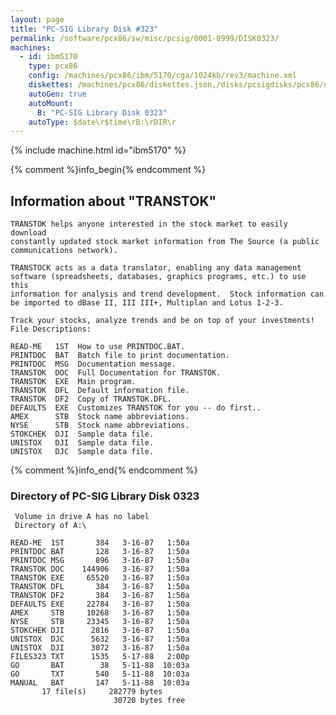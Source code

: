 ```yaml
---
layout: page
title: "PC-SIG Library Disk #323"
permalink: /software/pcx86/sw/misc/pcsig/0001-0999/DISK0323/
machines:
  - id: ibm5170
    type: pcx86
    config: /machines/pcx86/ibm/5170/cga/1024kb/rev3/machine.xml
    diskettes: /machines/pcx86/diskettes.json,/disks/pcsigdisks/pcx86/diskettes.json
    autoGen: true
    autoMount:
      B: "PC-SIG Library Disk 0323"
    autoType: $date\r$time\rB:\rDIR\r
---
```


{% include machine.html id="ibm5170" %}

{% comment %}info_begin{% endcomment %}

## Information about "TRANSTOK"

    TRANSTOK helps anyone interested in the stock market to easily download
    constantly updated stock market information from The Source (a public
    communications network).
    
    TRANSTOCK acts as a data translator, enabling any data management
    software (spreadsheets, databases, graphics programs, etc.) to use this
    information for analysis and trend development.  Stock information can
    be imported to dBase II, III III+, Multiplan and Lotus 1-2-3.
    
    Track your stocks, analyze trends and be on top of your investments!
    File Descriptions:
    
    READ-ME   1ST  How to use PRINTDOC.BAT.
    PRINTDOC  BAT  Batch file to print documentation.
    PRINTDOC  MSG  Documentation message.
    TRANSTOK  DOC  Full Documentation for TRANSTOK.
    TRANSTOK  EXE  Main program.
    TRANSTOK  DFL  Default information file.
    TRANSTOK  DF2  Copy of TRANSTOK.DFL.
    DEFAULTS  EXE  Customizes TRANSTOK for you -- do first..
    AMEX      STB  Stock name abbreviations.
    NYSE      STB  Stock name abbreviations.
    STOKCHEK  DJI  Sample data file.
    UNISTOX   DJI  Sample data file.
    UNISTOX   DJC  Sample data file.
{% comment %}info_end{% endcomment %}


### Directory of PC-SIG Library Disk 0323

     Volume in drive A has no label
     Directory of A:\

    READ-ME  1ST       384   3-16-87   1:50a
    PRINTDOC BAT       128   3-16-87   1:50a
    PRINTDOC MSG       896   3-16-87   1:50a
    TRANSTOK DOC    144906   3-16-87   1:50a
    TRANSTOK EXE     65520   3-16-87   1:50a
    TRANSTOK DFL       384   3-16-87   1:50a
    TRANSTOK DF2       384   3-16-87   1:50a
    DEFAULTS EXE     22784   3-16-87   1:50a
    AMEX     STB     10268   3-16-87   1:50a
    NYSE     STB     23345   3-16-87   1:50a
    STOKCHEK DJI      2816   3-16-87   1:50a
    UNISTOX  DJC      5632   3-16-87   1:50a
    UNISTOX  DJI      3072   3-16-87   1:50a
    FILES323 TXT      1535   5-17-88   2:00p
    GO       BAT        38   5-11-88  10:03a
    GO       TXT       540   5-11-88  10:03a
    MANUAL   BAT       147   5-11-88  10:03a
           17 file(s)     282779 bytes
                           30720 bytes free
